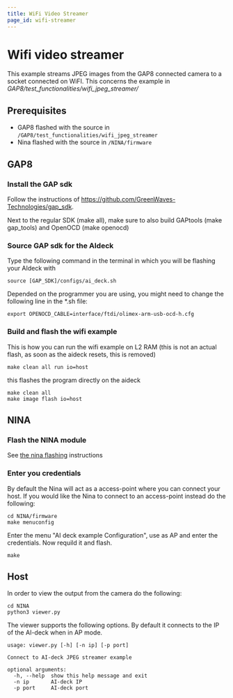 ```yaml
---
title: WiFi Video Streamer
page_id: wifi-streamer
---
```



# Wifi video streamer

This example streams JPEG images from the GAP8 connected camera to a socket connected on WiFI. This concerns the example in *GAP8/test_functionalities/wifi_jpeg_streamer/*


## Prerequisites
* GAP8 flashed with the source in ```/GAP8/test_functionalities/wifi_jpeg_streamer```
* Nina flashed with the source in ```/NINA/firmware```

## GAP8
### Install the GAP sdk
Follow the instructions of https://github.com/GreenWaves-Technologies/gap_sdk. 

Next to the regular SDK (make all), make sure to also build GAPtools (make gap_tools) and OpenOCD (make openocd)

### Source GAP sdk for the AIdeck
Type the following command in the terminal in which you will be flashing your AIdeck with
~~~~~shell
source [GAP_SDK]/configs/ai_deck.sh
~~~~~

Depended on the programmer you are using, you might need to change the following line in the *.sh file:
~~~~~shell
export OPENOCD_CABLE=interface/ftdi/olimex-arm-usb-ocd-h.cfg
~~~~~

### Build and flash the wifi example
This is how you can run the wifi example on L2 RAM (this is not an actual flash, as soon as the aideck resets, this is removed)
~~~~~shell
make clean all run io=host
~~~~~

this flashes the program directly on the aideck

~~~~~shell
make clean all
make image flash io=host
~~~~~

## NINA
### Flash the NINA module
See [the nina flashing](/docs/nina-instructions/nina-flash-instructions.md) instructions

### Enter you credentials

By default the Nina will act as a access-point where you can connect your host. If you would
like the Nina to connect to an access-point instead do the following:

```shell
cd NINA/firmware
make menuconfig
```

Enter the menu "AI deck example Configuration", use as AP and enter the credentials. Now requild it and flash.

```shell
make
```

## Host

In order to view the output from the camera do the following:

```shell
cd NINA
python3 viewer.py
```

The viewer supports the following options. By default it connects to the IP
of the AI-deck when in AP mode.

```
usage: viewer.py [-h] [-n ip] [-p port]

Connect to AI-deck JPEG streamer example

optional arguments:
  -h, --help  show this help message and exit
  -n ip       AI-deck IP
  -p port     AI-deck port
```

